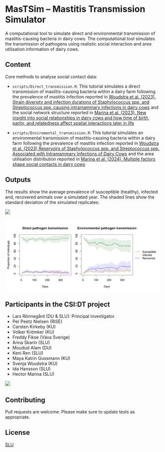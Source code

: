 # MasTSim – Mastitis Transmission Simulator

A computational tool to simulate direct and environmental transmission of mastitis-causing bacteria in dairy cows. The computational tool simulates the transmission of pathogens using realistic social interaction and area utilisation information of dairy cows.


## Content

Core methods to analyse social contact data:

-   `scripts/Direct_transmission.R`: This tutorial simulates a direct transmission of mastitis-causing bacteria within a dairy farm following the prevalence of mastitis infection reported in [Woudstra et al. (2023). Strain diversity and infection durations of Staphylococcus spp. and Streptococcus spp. causing intramammary infections in dairy cows](https://doi.org/10.3168/JDS.2022-22942) and the social network structure reported in [Marina et al. (2023). New insight into social relationships in dairy cows and how time of birth, parity, and relatedness affect spatial interactions later in life](https://doi.org/10.3168/JDS.2023-23483) 

-   `scripts/Enviromental_transmission.R`: This tutorial simulates an environmental transmission of mastitis-causing bacteria within a dairy farm following the prevalence of mastitis infection reported in [Woudstra et al. (2023) Reservoirs of Staphylococcus spp. and Streptococcus spp. Associated with Intramammary Infections of Dairy Cows](https://doi.org/10.3390/PATHOGENS12050699) and the area utilisation distribution reported in [Marina et al. (2024). Multiple factors shape social contacts in dairy cows](https://doi.org/10.1016/J.APPLANIM.2024.106366) 


## Outputs

The results show the average prevalence of susceptible (healthy), infected and, recovered animals over a simulated year. The shaded lines show the standard deviation of the simulated replicates:

![](https://github.com/CSI-DT/MasTSim/edit/main/output/disease_transmission.png)

![plot](./output/disease_transmission.png)


## Participants in the CSI:DT project

-   Lars Rönnegård (DU & SLU): Principal investigator.
-   Per Peetz Nielsen (RISE)
-   Carsten Kirkeby (KU)
-   Volker Krömker (KU)
-   Freddy Fikse (Växa Sverige)
-   Anna Skarin (SLU)
-   Moudud Alam (DU)
-   Keni Ren (SLU)
-   Maya Katrin Gussmann (KU)
-   Svenja Woudstra (KU)
-   Ida Hansson (SLU)
-   Hector Marina (SLU)

![](https://www.slu.se/globalassets/ew/org/inst/hgen/projektbloggar/social-cows/gruppfoto_230615_webb.jpg)

## Contributing

Pull requests are welcome. Please make sure to update tests as appropriate.

## License

[SLU](https://www.slu.se/)
